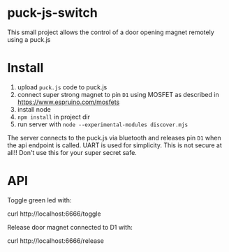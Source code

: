 # puck-js-switch

This small project allows the control of a door opening magnet remotely using a
puck.js

# Install 

1. upload `puck.js` code to puck.js
2. connect super strong magnet to pin `D1` using MOSFET as described in https://www.espruino.com/mosfets
3. install node
4. `npm install` in project dir
5. run server with `node --experimental-modules discover.mjs`

The server connects to the puck.js via bluetooth and releases pin `D1` when the
api endpoint is called. UART is used for simplicity. This is not secure at
all!! Don't use this for your super secret safe. 

# API

Toggle green led with:

curl http://localhost:6666/toggle

Release door magnet connected to D1 with:

curl http://localhost:6666/release
